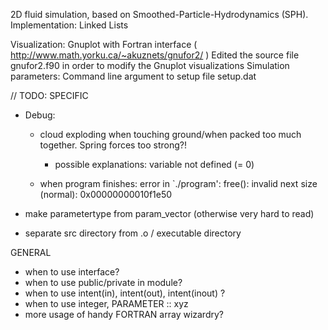 2D fluid simulation, based on Smoothed-Particle-Hydrodynamics (SPH).
Implementation: Linked Lists

Visualization:			 Gnuplot with Fortran interface ( http://www.math.yorku.ca/~akuznets/gnufor2/ )
				 Edited the source file gnufor2.f90 in order to modify the Gnuplot visualizations
Simulation parameters:    	 Command line argument to setup file setup.dat


// TODO:
SPECIFIC
- Debug:
	- cloud exploding when touching ground/when packed too much together. Spring forces too strong?!
		- possible explanations: variable not defined (= 0)

	- when program finishes: error in `./program': free(): invalid next size (normal): 0x00000000010f1e50





- make parametertype from param_vector (otherwise very hard to read)
- separate src directory from .o / executable directory


GENERAL
- when to use interface?
- when to use public/private in module?
- when to use intent(in), intent(out), intent(inout) ?
- when to use integer, PARAMETER :: xyz
- more usage of handy FORTRAN array wizardry?
